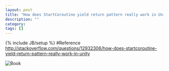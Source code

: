 ```yaml
---
layout: post
title: "How does StartCoroutine yield return pattern really work in Unity"
description: ""
category: 
tags: []
---
```

{% include JB/setup %}
#Reference
http://stackoverflow.com/questions/12932306/how-does-startcoroutine-yield-return-pattern-really-work-in-unity


![Book](http://paultondeur.com/files/2010/UnityExternalJSONXML/Papervision3DEssentials.jpg)

